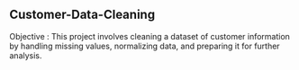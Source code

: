 ## Customer-Data-Cleaning

Objective : This project involves cleaning a dataset of customer information by handling missing values, normalizing data, and preparing it for further analysis.
